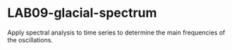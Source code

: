 # LAB09-glacial-spectrum
Apply spectral analysis to time series to determine the main frequencies of the oscillations.
